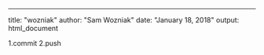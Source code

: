 ---
title: "wozniak"
author: "Sam Wozniak"
date: "January 18, 2018"
output: html_document

1.commit
2.push
